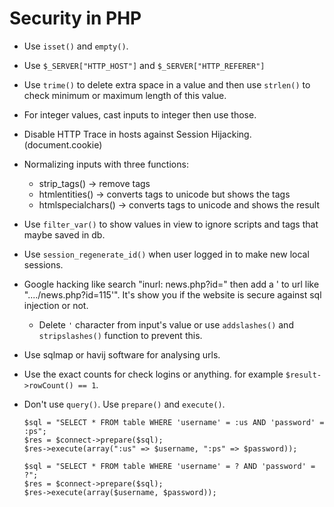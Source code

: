 # Security in PHP

+ Use `isset()` and `empty()`.
+ Use ``$_SERVER["HTTP_HOST"]`` and ``$_SERVER["HTTP_REFERER"]``
+ Use ``trime()`` to delete extra space in a value and then use ``strlen()`` to check minimum or maximum length of this value.
+ For integer values, cast inputs to integer then use those.
+ Disable HTTP Trace in hosts against Session Hijacking. (document.cookie)
+ Normalizing inputs with three functions:
	+ strip_tags() -> remove tags
	+ htmlentities() -> converts tags to unicode but shows the tags
	+ htmlspecialchars() -> converts tags to unicode and shows the result
+ Use ``filter_var()`` to show values in view to ignore scripts and tags that maybe saved in db.
+ Use ``session_regenerate_id()`` when user logged in to make new local sessions.

+ Google hacking like search "inurl: news.php?id=" then add a ' to url like "..../news.php?id=115'". It's show you if the website is secure against sql injection or not.
	+ Delete `'` character from input's value or use `addslashes()` and `stripslashes()` function to prevent this.

+ Use sqlmap or havij software for analysing urls.
 
+ Use the exact counts for check logins or anything. for example ``$result->rowCount() == 1``.

+ Don't use `query()`. Use `prepare()` and `execute()`.
	```
	$sql = "SELECT * FROM table WHERE 'username' = :us AND 'password' = :ps";
	$res = $connect->prepare($sql);
	$res->execute(array(":us" => $username, ":ps" => $password));

	$sql = "SELECT * FROM table WHERE 'username' = ? AND 'password' = ?";
	$res = $connect->prepare($sql);
	$res->execute(array($username, $password));
	```